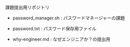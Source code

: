 課題提出用リポジトリ

- password_manager.sh : パスワードマネージャーの課題
- password.txt : パスワード保存用ファイル

- why-engineer.md : なぜエンジニアか？の提出用
